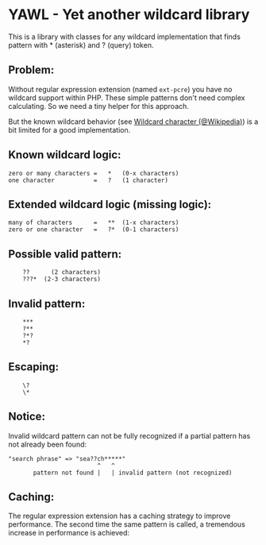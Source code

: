 YAWL - Yet another wildcard library
===================================

This is a library with classes for any wildcard implementation that finds pattern with * (asterisk) and ? (query) token.


Problem:
--------

Without regular expression extension (named `ext-pcre`) you have no wildcard support within PHP.
These simple patterns don't need complex calculating. So we need a tiny helper for this approach.

But the known wildcard behavior (see [Wildcard character (@Wikipedia)](https://en.wikipedia.org/wiki/Wildcard_character))
is a bit limited for a good implementation.


Known wildcard logic:
---------------------

    zero or many characters =   *   (0-x characters)
    one character           =   ?   (1 character)


Extended wildcard logic (missing logic):
----------------------------------------

    many of characters      =   **  (1-x characters)
    zero or one character   =   ?*  (0-1 characters)


Possible valid pattern:
-----------------------

        ??      (2 characters)
        ???*  (2-3 characters)


Invalid pattern:
----------------

        ***
        ?**
        ?*?
        *?


Escaping:
---------

        \?
        \*


Notice:
-------

Invalid wildcard pattern can not be fully recognized if a partial pattern has not already been found:

    "search phrase" => "sea??ch*****"
                             ^   ^
           pattern not found |   | invalid pattern (not recognized)


Caching:
--------

The regular expression extension has a caching strategy to improve performance. The second time the same pattern is
called, a tremendous increase in performance is achieved:

